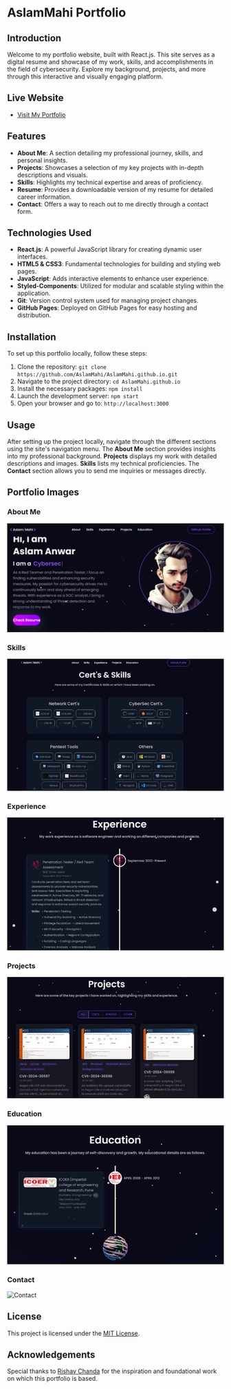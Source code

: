 # AslamMahi Portfolio

## Introduction
Welcome to my portfolio website, built with React.js. This site serves as a digital resume and showcase of my work, skills, and accomplishments in the field of cybersecurity. Explore my background, projects, and more through this interactive and visually engaging platform.

## Live Website
- [Visit My Portfolio](https://aslammahi.github.io/)

## Features
- **About Me**: A section detailing my professional journey, skills, and personal insights.
- **Projects**: Showcases a selection of my key projects with in-depth descriptions and visuals.
- **Skills**: Highlights my technical expertise and areas of proficiency.
- **Resume**: Provides a downloadable version of my resume for detailed career information.
- **Contact**: Offers a way to reach out to me directly through a contact form.

## Technologies Used
- **React.js**: A powerful JavaScript library for creating dynamic user interfaces.
- **HTML5 & CSS3**: Fundamental technologies for building and styling web pages.
- **JavaScript**: Adds interactive elements to enhance user experience.
- **Styled-Components**: Utilized for modular and scalable styling within the application.
- **Git**: Version control system used for managing project changes.
- **GitHub Pages**: Deployed on GitHub Pages for easy hosting and distribution.

## Installation
To set up this portfolio locally, follow these steps:

1. Clone the repository: `git clone https://github.com/AslamMahi/AslamMahi.github.io.git`
2. Navigate to the project directory: `cd AslamMahi.github.io`
3. Install the necessary packages: `npm install`
4. Launch the development server: `npm start`
5. Open your browser and go to: `http://localhost:3000`

## Usage
After setting up the project locally, navigate through the different sections using the site's navigation menu. The **About Me** section provides insights into my professional background. **Projects** displays my work with detailed descriptions and images. **Skills** lists my technical proficiencies. The **Contact** section allows you to send me inquiries or messages directly.

## Portfolio Images

### About Me
![About Me](public/aboutme.png)

### Skills
![Skills](public/skills.png)

### Experience
![Experience](public/exprince.png)

### Projects
![Projects](public/projects.png)

### Education
![Education](public/education.png)

### Contact
![Contact](public/contact.png)

## License
This project is licensed under the [MIT License](LICENSE).

## Acknowledgements
Special thanks to [Rishav Chanda](https://github.com/rishavchanda) for the inspiration and foundational work on which this portfolio is based.
